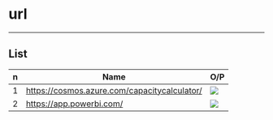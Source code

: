 # url

---

## List
|n|Name|O/P|
|-|----|---|
|1|https://cosmos.azure.com/capacitycalculator/|<img src="https://i.imgur.com/UlO7aUL.png">|
|2|https://app.powerbi.com/|<img src="https://i.imgur.com/aYdJ5zu.png">|
